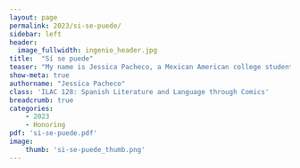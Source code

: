 ```yaml
---
layout: page
permalink: 2023/si-se-puede/
sidebar: left
header:
  image_fullwidth: ingenio_header.jpg
title:  "Sí se puede"
teaser: "​​My name is Jessica Pacheco, a Mexican American college student who comes from a beautiful culture and a complicated background. I was born in the United States, a place full of opportunities for people seeking the American Dream whereas, in my comic, I portray the challenges immigrants have not only by risking their lives while crossing but also by leaving their families to come to work. This comic can be personal because it represents some of my family's stories but it’s also more universal as this is just the beginning of many other stories. Through this comic, I hope to represent the people I grew up with and illustrate their hard work and sacrifices. I come from the Coachella Valley, which is surrounded by fields of grapes, lemons, onions, etc. As a freshman in college, I had the opportunity in one of my classes to see and be influenced by David Bacon's photography archive, circa 1985-2019 in the Stanford Library of the farmworkers from the Coachella Valley and other regions. For this comic, I have to acknowledge I use some elements and was influenced by some of Bacon’s, my family’s, and the internet’s images to make my comic based on what I thought I could create to represent farm workers."
show-meta: true
authorname: "Jessica Pacheco"
class: 'ILAC 128: Spanish Literature and Language through Comics'
breadcrumb: true
categories:
    - 2023
    - Honoring
pdf: 'si-se-puede.pdf'
image:
    thumb: 'si-se-puede_thumb.png'
---
```

